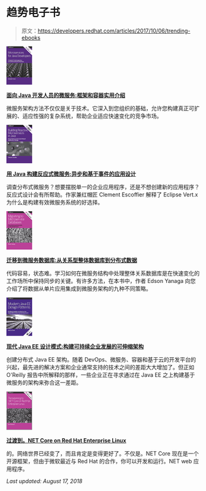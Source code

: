 # 趋势电子书

> 原文：<https://developers.redhat.com/articles/2017/10/06/trending-ebooks>

![Thumbnail](img/11328da0d48d53d4f846d73420f08d2f.png "Posta ebook cover")

**[面向 Java 开发人员的微服务:框架和容器实用介绍](https://developers.redhat.com/promotions/microservices-for-java-developers/)**

微服务架构方法不仅仅是关于技术。它深入到您组织的基础，允许您构建真正可扩展的、适应性强的复杂系统，帮助企业适应快速变化的竞争市场。

![Thumbnail](img/121541f05bec326f945dbdcd55479246.png "Reactive ebook cover")

**[用 Java 构建反应式微服务:异步和基于事件的应用设计](https://developers.redhat.com/promotions/building-reactive-microservices-in-java/)**

调查分布式微服务？想要摆脱单一的企业应用程序，还是不想创建新的应用程序？反应式设计会有所帮助。作家兼红帽匠 Clement Escoffier 解释了 Eclipse Vert.x 为什么是构建有效微服务系统的好选择。

![Thumbnail](img/10c603cb771f64c94ed07d21d5594609.png "Yanaga microservice db ebook cover")

**[迁移到微服务数据库:从关系型整体数据库到分布式数据](https://developers.redhat.com/promotions/migrating-to-microservice-databases/)**

代码容易，状态难。学习如何在微服务结构中处理整体关系数据库是在快速变化的工作场所中保持同步的关键。有许多方法，在本书中，作者 Edson Yanaga 向您介绍了将数据从单片应用集成到微服务架构的九种不同策略。

![Thumbnail](img/a5c12f6f6b8e7d374afbb9d975aa4b47.png "Modern JEE ebook cover")

**[现代 Java EE 设计模式:构建可持续企业发展的可伸缩架构](https://developers.redhat.com/promotions/distributed-javaee-architecture/)**

创建分布式 Java EE 架构。随着 DevOps、微服务、容器和基于云的开发平台的兴起，最先进的解决方案和企业通常支持的技术之间的差距大大增加了。但正如 O'Reilly 报告中所解释的那样，一些企业正在寻求通过在 Java EE 之上构建基于微服务的架构来弥合这一差距。

![Thumbnail](img/b5e695b0a3783ec4737f580bd7b34940.png "dotnet ebook cover")

**[过渡到。NET Core on Red Hat Enterprise Linux](https://developers.redhat.com/promotions/dot-net-core/)**

的。网络世界已经变了，而且肯定是变得更好了。不仅是。NET Core 现在是一个开源框架，但由于微软最近与 Red Hat 的合作，你可以开发和运行。NET web 应用程序。

*Last updated: August 17, 2018*